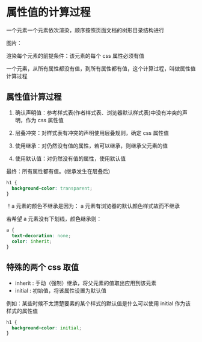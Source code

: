 # 属性值的计算过程

一个元素一个元素依次渲染，顺序按照页面文档的树形目录结构进行

图片：

渲染每个元素的前提条件：该元素的每个 css 属性必须有值

一个元素，从所有属性都没有值，到所有属性都有值，这个计算过程，叫做属性值计算过程

## 属性值计算过程

1. 确认声明值：参考样式表(作者样式表、浏览器默认样式表)中没有冲突的声明，作为 css 属性值

2. 层叠冲突：对样式表有冲突的声明使用层叠规则，确定 css 属性值

3. 使用继承：对仍然没有值的属性，若可以继承，则继承父元素的值

4. 使用默认值：对仍然没有值的属性，使用默认值

最终：所有属性都有值。(继承发生在层叠后)

```css
h1 {
  background-color: transparent;
}
```

！a 元素的颜色不继承是因为： a 元素有浏览器的默认颜色样式故而不继承

若希望 a 元素没有下划线，颜色继承则：

```css
a {
  text-decoration: none;
  color: inherit;
}
```

## 特殊的两个 css 取值

- inherit : 手动（强制）继承，将父元素的值取出应用到该元素
- initial : 初始值，将该属性设置为默认值

例如：某些时候不太清楚要素的某个样式的默认值是什么可以使用 initial 作为该样式的属性值

```css
h1 {
  background-color: initial;
}
```
